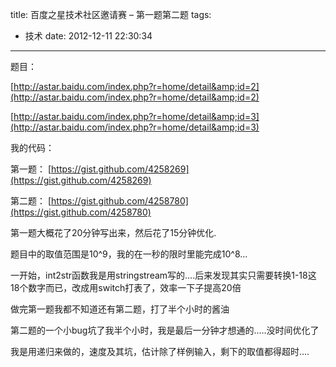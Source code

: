 title: 百度之星技术社区邀请赛 – 第一题第二题
tags:
  - 技术
date: 2012-12-11 22:30:34
---

题目：

[http://astar.baidu.com/index.php?r=home/detail&amp;id=2](http://astar.baidu.com/index.php?r=home/detail&amp;id=2)

[http://astar.baidu.com/index.php?r=home/detail&amp;id=3](http://astar.baidu.com/index.php?r=home/detail&amp;id=3)

我的代码：

第一题： [https://gist.github.com/4258269](https://gist.github.com/4258269)

第二题： [https://gist.github.com/4258780](https://gist.github.com/4258780)

第一题大概花了20分钟写出来，然后花了15分钟优化.

题目中的取值范围是10^9，我的在一秒的限时里能完成10^8&#8230;

一开始，int2str函数我是用stringstream写的&#8230;.后来发现其实只需要转换1-18这18个数字而已，改成用switch打表了，效率一下子提高20倍

做完第一题我都不知道还有第二题，打了半个小时的酱油

第二题的一个小bug坑了我半个小时，我是最后一分钟才想通的&#8230;..没时间优化了

我是用递归来做的，速度及其坑，估计除了样例输入，剩下的取值都得超时&#8230;.